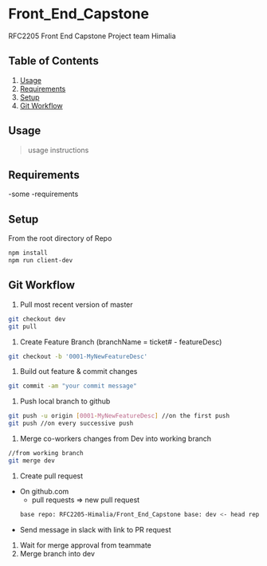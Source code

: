 # Front_End_Capstone
RFC2205 Front End Capstone Project team Himalia


## Table of Contents

1. [Usage](#Usage)
2. [Requirements](#requirements)
3. [Setup](#setup)
4. [Git Workflow](#workflow)

## Usage

> usage instructions

## Requirements

-some
-requirements

## Setup

From the root directory of Repo

```sh
npm install
npm run client-dev
```

## Git Workflow

1. Pull most recent version of master
```sh
git checkout dev
git pull
```
1. Create Feature Branch (branchName = ticket# - featureDesc)
```sh
git checkout -b '0001-MyNewFeatureDesc'
```
1. Build out feature & commit changes
```sh
git commit -am "your commit message"
```
1. Push local branch to github
```sh
git push -u origin [0001-MyNewFeatureDesc] //on the first push
git push //on every successive push
```
1. Merge co-workers changes from Dev into working branch
```sh
//from working branch
git merge dev
```
1. Create pull request
  - On github.com
      - pull requests => new pull request  
      ```sh
      base repo: RFC2205-Himalia/Front_End_Capstone base: dev <- head repo: RFC2205-Himalia/ compare: 0001-MyNewFeatureDesc
      ```
  - Send message in slack with link to PR request
1. Wait for merge approval from teammate
1. Merge branch into dev
